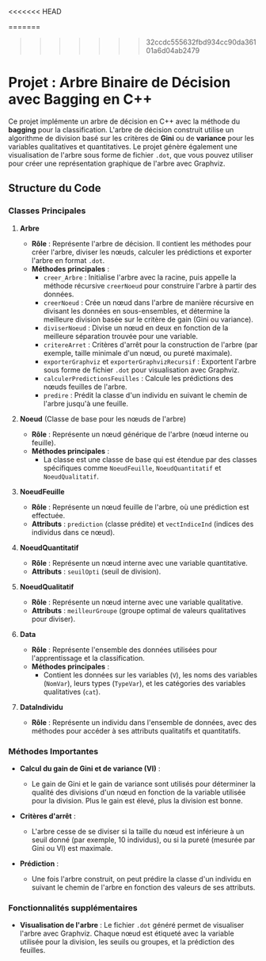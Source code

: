 <<<<<<< HEAD

=======
>>>>>>> 32ccdc555632fbd934cc90da36101a6d04ab2479
# **Projet : Arbre Binaire de Décision avec Bagging en C++**

Ce projet implémente un arbre de décision en C++ avec la méthode du **bagging** pour la classification. L'arbre de décision construit utilise un algorithme de division basé sur les critères de **Gini** ou de **variance** pour les variables qualitatives et quantitatives. Le projet génère également une visualisation de l'arbre sous forme de fichier `.dot`, que vous pouvez utiliser pour créer une représentation graphique de l'arbre avec Graphviz.

## **Structure du Code**

### **Classes Principales**

1. **Arbre**
   - **Rôle** : Représente l'arbre de décision. Il contient les méthodes pour créer l'arbre, diviser les nœuds, calculer les prédictions et exporter l'arbre en format `.dot`.
   - **Méthodes principales** :
     - `creer_Arbre` : Initialise l'arbre avec la racine, puis appelle la méthode récursive `creerNoeud` pour construire l'arbre à partir des données.
     - `creerNoeud` : Crée un nœud dans l'arbre de manière récursive en divisant les données en sous-ensembles, et détermine la meilleure division basée sur le critère de gain (Gini ou variance).
     - `diviserNoeud` : Divise un nœud en deux en fonction de la meilleure séparation trouvée pour une variable.
     - `critereArret` : Critères d'arrêt pour la construction de l'arbre (par exemple, taille minimale d'un nœud, ou pureté maximale).
     - `exporterGraphviz` et `exporterGraphvizRecursif` : Exportent l'arbre sous forme de fichier `.dot` pour visualisation avec Graphviz.
     - `calculerPredictionsFeuilles` : Calcule les prédictions des nœuds feuilles de l'arbre.
     - `predire` : Prédit la classe d'un individu en suivant le chemin de l'arbre jusqu'à une feuille.

2. **Noeud** (Classe de base pour les nœuds de l'arbre)
   - **Rôle** : Représente un nœud générique de l'arbre (nœud interne ou feuille).
   - **Méthodes principales** : 
     - La classe est une classe de base qui est étendue par des classes spécifiques comme `NoeudFeuille`, `NoeudQuantitatif` et `NoeudQualitatif`.

3. **NoeudFeuille**
   - **Rôle** : Représente un nœud feuille de l'arbre, où une prédiction est effectuée.
   - **Attributs** : `prediction` (classe prédite) et `vectIndiceInd` (indices des individus dans ce nœud).

4. **NoeudQuantitatif**
   - **Rôle** : Représente un nœud interne avec une variable quantitative.
   - **Attributs** : `seuilOpti` (seuil de division).

5. **NoeudQualitatif**
   - **Rôle** : Représente un nœud interne avec une variable qualitative.
   - **Attributs** : `meilleurGroupe` (groupe optimal de valeurs qualitatives pour diviser).

6. **Data**
   - **Rôle** : Représente l'ensemble des données utilisées pour l'apprentissage et la classification.
   - **Méthodes principales** :
     - Contient les données sur les variables (`V`), les noms des variables (`NomVar`), leurs types (`TypeVar`), et les catégories des variables qualitatives (`cat`).

7. **DataIndividu**
   - **Rôle** : Représente un individu dans l'ensemble de données, avec des méthodes pour accéder à ses attributs qualitatifs et quantitatifs.

### **Méthodes Importantes**

- **Calcul du gain de Gini et de variance (VI)** :
  - Le gain de Gini et le gain de variance sont utilisés pour déterminer la qualité des divisions d'un nœud en fonction de la variable utilisée pour la division. Plus le gain est élevé, plus la division est bonne.

- **Critères d'arrêt** :
  - L'arbre cesse de se diviser si la taille du nœud est inférieure à un seuil donné (par exemple, 10 individus), ou si la pureté (mesurée par Gini ou VI) est maximale.

- **Prédiction** :
  - Une fois l'arbre construit, on peut prédire la classe d'un individu en suivant le chemin de l'arbre en fonction des valeurs de ses attributs.

### **Fonctionnalités supplémentaires**

- **Visualisation de l'arbre** : 
  Le fichier `.dot` généré permet de visualiser l'arbre avec Graphviz. Chaque nœud est étiqueté avec la variable utilisée pour la division, les seuils ou groupes, et la prédiction des feuilles.
